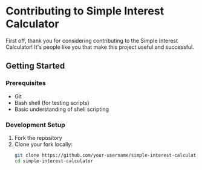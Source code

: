 # Contributing to Simple Interest Calculator

First off, thank you for considering contributing to the Simple Interest Calculator! 
It's people like you that make this project useful and successful.

## Getting Started

### Prerequisites
- Git
- Bash shell (for testing scripts)
- Basic understanding of shell scripting

### Development Setup
1. Fork the repository
2. Clone your fork locally:
   ```bash
   git clone https://github.com/your-username/simple-interest-calculator.git
   cd simple-interest-calculator
